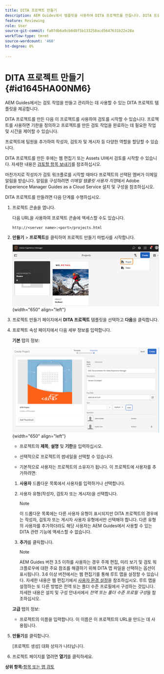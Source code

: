 ```yaml
---
title: DITA 프로젝트 만들기
description: AEM Guides에서 템플릿을 사용하여 DITA 프로젝트를 만듭니다. DITA 프로젝트를 사용하여 검토를 시작하는 방법에 대해 알아봅니다.
feature: Reviewing
role: User
source-git-commit: fa07db6a9cb8d8f5b133258acd5647631b22e28a
workflow-type: tm+mt
source-wordcount: '468'
ht-degree: 0%

---
```


# DITA 프로젝트 만들기 {#id1645HA00NM6}

AEM Guides에서는 검토 작업을 만들고 관리하는 데 사용할 수 있는 DITA 프로젝트 템플릿을 제공합니다.

DITA 프로젝트를 만든 다음 이 프로젝트를 사용하여 검토를 시작할 수 있습니다. 프로젝트를 사용하면 기한을 정의하고 프로젝트를 만든 검토 작업을 완료하는 데 필요한 작업 및 시간을 제어할 수 있습니다.

프로젝트에 팀원을 추가하여 작성자, 검토자 및 게시자 등 다양한 역할을 할당할 수 있습니다.

DITA 프로젝트를 만든 후에는 웹 편집기 또는 Assets UI에서 검토를 시작할 수 있습니다. 자세한 내용은 [검토할 항목 보내기](review-send-topics-for-review.md#)를 참조하십시오.

마찬가지로 작성자가 검토 워크플로를 시작할 때마다 프로젝트의 선택된 멤버가 이메일 알림을 받습니다. 알림을 구성하려면 *이메일 템플릿 사용자 지정*&#x200B;에서 Adobe Experience Manager Guides as a Cloud Service 설치 및 구성을 참조하십시오.

DITA 프로젝트를 만들려면 다음 단계를 수행하십시오.

1. 프로젝트 콘솔을 엽니다.

   다음 URL을 사용하여 프로젝트 콘솔에 액세스할 수도 있습니다.

   ```http
   http://<server name>:<port>/projects.html
   ```

1. **만들기** \> **프로젝트**&#x200B;를 클릭하여 프로젝트 만들기 마법사를 시작합니다.

   ![](images/project-console-63.png){width="650" align="left"}

1. 프로젝트 만들기 페이지에서 **DITA 프로젝트** 템플릿을 선택하고 **다음**&#x200B;을 클릭합니다.

1. 프로젝트 속성 페이지에서 다음 세부 정보를 입력합니다.

   **기본** 탭의 정보:

   ![](images/create-project.png){width="650" align="left"}

   - 프로젝트의 **제목**, **설명** 및 **기한**&#x200B;을 입력하십시오.

   - 선택적으로 프로젝트의 썸네일을 선택할 수 있습니다.

   - 기본적으로 사용자는 프로젝트의 소유자가 됩니다. 이 프로젝트에 사용자를 추가하려면:

   1. **사용자** 드롭다운 목록에서 사용자를 입력하거나 선택합니다.

   1. 사용자 유형(작성자, 검토자 또는 게시자)을 선택합니다.

      >[!NOTE]
      >
      >이 드롭다운 목록에는 다른 사용자 유형이 표시되지만 DITA 프로젝트의 경우에는 작성자, 검토자 또는 게시자 사용자 유형에서만 선택해야 합니다. 다른 유형의 사용자를 추가하더라도 해당 사용자는 AEM Guides에서 사용할 수 있는 DITA 관련 기능에 액세스할 수 없습니다.

   1. **추가**&#x200B;를 클릭합니다.

      >[!NOTE]
      >
      >AEM Guides 버전 3.5 이하를 사용하는 경우 주제 편집, 미리 보기 및 검토 워크플로우에 대한 주요 참조를 해결하기 위해 DITA 맵 파일을 선택하는 옵션이 표시됩니다. 3.6 이상 버전에서는 웹 편집기를 통해 루트 맵을 설정할 수 있습니다. 자세한 내용은 웹 편집기에서 [사용자 환경 설정](web-editor-features.md#id2087G0P40SB)을 참조하십시오. 루트 맵을 설정하는 또 다른 방법은 전역 또는 폴더 수준 프로필에서 구성하는 것입니다. 자세한 내용은 설치 및 구성 안내서에서 *전역 또는 폴더 수준 프로필 구성*&#x200B;을 참조하십시오.

   **고급** 탭의 정보:

   - 프로젝트의 이름을 입력합니다. 이 이름은 이 프로젝트의 URL을 만드는 데 사용됩니다.

1. **만들기**&#x200B;를 클릭합니다.

   [프로젝트 생성] 대화 상자가 나타납니다.

1. 프로젝트 페이지를 열려면 **열기**&#x200B;를 클릭하세요.


**상위 항목:**[&#x200B;항목 또는 맵 검토](review.md)

